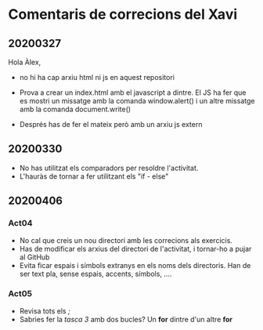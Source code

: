 # Comentaris de correcions del Xavi
## 20200327
Hola Àlex,

* no hi ha cap arxiu html ni js en aquest repositori

* Prova a crear un index.html amb el javascript a dintre. El JS ha fer que es mostri un missatge amb la comanda window.alert() i un altre missatge amb la comanda document.write()

* Després has de fer el mateix però amb un arxiu js extern

## 20200330
* No has utilitzat els comparadors per resoldre l'activitat.
* L'hauràs de tornar a fer utilitzant els "if - else"


## 20200406
### Act04
* No cal que creis un nou directori amb les correcions als exercicis.
* Has de modificar els arxius del directori de l'activitat, i tornar-ho a pujar al GitHub
* Evita ficar espais i símbols extranys en els noms dels directoris. Han de ser text pla, sense espais, accents, símbols, ....
### Act05
* Revisa tots els *;*
* Sabries fer la *tasca 3* amb dos bucles? Un __for__ dintre d'un altre __for__
